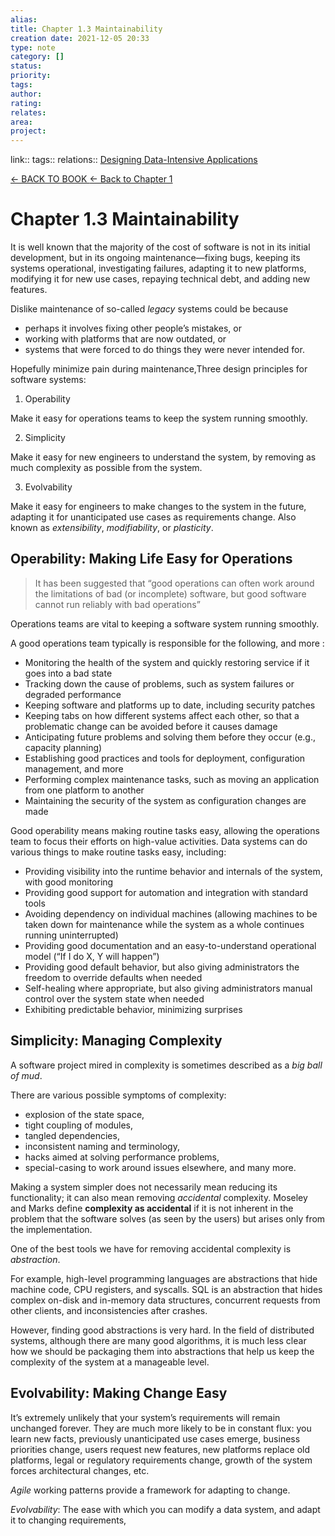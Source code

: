 ```yaml
---
alias: 
title: Chapter 1.3 Maintainability 
creation date: 2021-12-05 20:33
type: note
category: []
status:
priority:
tags:
author:
rating: 
relates: 
area: 
project:
---
```

link:: 
tags:: 
relations:: [Designing Data-Intensive Applications](Designing%20Data-Intensive%20Applications.md)

[<- BACK TO BOOK ](Designing%20Data-Intensive%20Applications.md)
[<- Back to Chapter 1](DDIA-%20Chapter%201.%20Reliability,%20scalability,%20and%20maintainability.md)

# Chapter 1.3 Maintainability

It is well known that the majority of the cost of software is not in its initial development, but in its ongoing maintenance—fixing bugs, keeping its systems operational, investigating failures, adapting it to new platforms, modifying it for new use cases, repaying technical debt, and adding new features.

Dislike maintenance of so-called *legacy* systems could be because

- perhaps it involves fixing other people’s mistakes, or 
- working with platforms that are now outdated, or 
- systems that were forced to do things they were never intended for. 

 Hopefully minimize pain during maintenance,Three design principles for software systems:

1. Operability

Make it easy for operations teams to keep the system running smoothly.

2. Simplicity

Make it easy for new engineers to understand the system, by removing as much complexity as possible from the system. 

3. Evolvability

Make it easy for engineers to make changes to the system in the future, adapting it for unanticipated use cases as requirements change. Also known as *extensibility*, *modifiability*, or *plasticity*.

## Operability: Making Life Easy for Operations

> It has been suggested that “good operations can often work around the limitations of bad (or incomplete) software, but good software cannot run reliably with bad operations”

Operations teams are vital to keeping a software system running smoothly. 

A good operations team typically is responsible for the following, and more :

- Monitoring the health of the system and quickly restoring service if it goes into a bad state
- Tracking down the cause of problems, such as system failures or degraded performance
- Keeping software and platforms up to date, including security patches
- Keeping tabs on how different systems affect each other, so that a problematic change can be avoided before it causes damage
- Anticipating future problems and solving them before they occur (e.g., capacity planning)
- Establishing good practices and tools for deployment, configuration management, and more
- Performing complex maintenance tasks, such as moving an application from one platform to another
- Maintaining the security of the system as configuration changes are made

Good operability means making routine tasks easy, allowing the operations team to focus their efforts on high-value activities. Data systems can do various things to make routine tasks easy, including:

- Providing visibility into the runtime behavior and internals of the system, with good monitoring
- Providing good support for automation and integration with standard tools
- Avoiding dependency on individual machines (allowing machines to be taken down for maintenance while the system as a whole continues running uninterrupted)
- Providing good documentation and an easy-to-understand operational model (“If I do X, Y will happen”)
- Providing good default behavior, but also giving administrators the freedom to override defaults when needed
- Self-healing where appropriate, but also giving administrators manual control over the system state when needed
- Exhibiting predictable behavior, minimizing surprises

## Simplicity: Managing Complexity

A software project mired in complexity is sometimes described as a *big ball of mud*.

There are various possible symptoms of complexity: 

- explosion of the state space, 
- tight coupling of modules, 
- tangled dependencies, 
- inconsistent naming and terminology, 
- hacks aimed at solving performance problems, 
- special-casing to work around issues elsewhere, and many more.

Making a system simpler does not necessarily mean reducing its functionality; it can also mean removing *accidental* complexity. Moseley and Marks define **complexity as accidental** if it is not inherent in the problem that the software solves (as seen by the users) but arises only from the implementation.

One of the best tools we have for removing accidental complexity is *abstraction*.

For example, high-level programming languages are abstractions that hide machine code, CPU registers, and syscalls. SQL is an abstraction that hides complex on-disk and in-memory data structures, concurrent requests from other clients, and inconsistencies after crashes.

However, finding good abstractions is very hard. In the field of distributed systems, although there are many good algorithms, it is much less clear how we should be packaging them into abstractions that help us keep the complexity of the system at a manageable level.



## Evolvability: Making Change Easy

It’s extremely unlikely that your system’s requirements will remain unchanged forever. They are much more likely to be in constant flux: you learn new facts, previously unanticipated use cases emerge, business priorities change, users request new features, new platforms replace old platforms, legal or regulatory requirements change, growth of the system forces architectural changes, etc.

*Agile* working patterns provide a framework for adapting to change.

*Evolvability*: The ease with which you can modify a data system, and adapt it to changing requirements,
